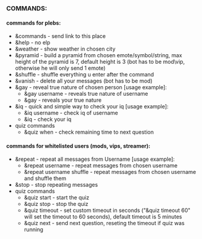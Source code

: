 ### COMMANDS: 
#### commands for plebs:
* &commands - send link to this place
* &help - no elp
* &weather - show weather in chosen city
* &pyramid - build a pyramid from chosen emote/symbol/string, max height of the pyramid is 7, default height is 3 (bot has to be mod\vip, otherwise he will only send 1 emote)
* &shuffle - shuffle everything u enter after the command
* &vanish - delete all your messages (bot has to be mod)
* &gay - reveal true nature of chosen person [usage example]:
  - &gay username - reveals true nature of username
  - &gay - reveals your true nature
* &iq - quick and simple way to check your iq [usage example]:
  - &iq username - check iq of username
  - &iq - check your iq
* quiz commands
  - &quiz when - check remaining time to next question
#### commands for whitelisted users (mods, vips, streamer):
* &repeat - repeat all messages from Username [usage example]:
  - &repeat username - repeat messages from chosen username
  - &repeat username shuffle - repeat messages from chosen username and shuffle them
* &stop - stop repeating messages
* quiz commands
  - &quiz start - start the quiz
  - &quiz stop - stop the quiz
  - &quiz timeout - set custom timeout in seconds ("&quiz timeout 60" will set the timeout to 60 seconds), default timeout is 5 minutes
  - &quiz next - send next question, reseting the timeout if quiz was running
